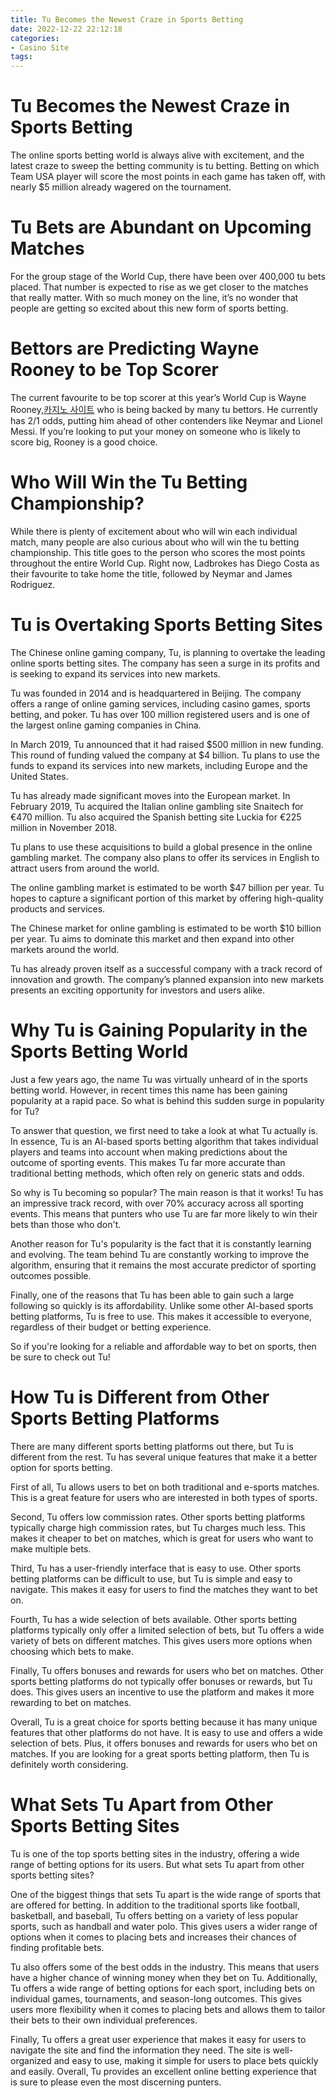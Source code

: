 ```yaml
---
title: Tu Becomes the Newest Craze in Sports Betting
date: 2022-12-22 22:12:18
categories:
- Casino Site
tags:
---
```



#  Tu Becomes the Newest Craze in Sports Betting

The online sports betting world is always alive with excitement, and the latest craze to sweep the betting community is tu betting. Betting on which Team USA player will score the most points in each game has taken off, with nearly $5 million already wagered on the tournament.

# Tu Bets are Abundant on Upcoming Matches

For the group stage of the World Cup, there have been over 400,000 tu bets placed. That number is expected to rise as we get closer to the matches that really matter. With so much money on the line, it’s no wonder that people are getting so excited about this new form of sports betting.

# Bettors are Predicting Wayne Rooney to be Top Scorer

The current favourite to be top scorer at this year’s World Cup is Wayne Rooney,[카지노 사이트](https://choegocasino.com/) who is being backed by many tu bettors. He currently has 2/1 odds, putting him ahead of other contenders like Neymar and Lionel Messi. If you’re looking to put your money on someone who is likely to score big, Rooney is a good choice.

# Who Will Win the Tu Betting Championship?

While there is plenty of excitement about who will win each individual match, many people are also curious about who will win the tu betting championship. This title goes to the person who scores the most points throughout the entire World Cup. Right now, Ladbrokes has Diego Costa as their favourite to take home the title, followed by Neymar and James Rodriguez.

#  Tu is Overtaking Sports Betting Sites

The Chinese online gaming company, Tu, is planning to overtake the leading online sports betting sites. The company has seen a surge in its profits and is seeking to expand its services into new markets.

Tu was founded in 2014 and is headquartered in Beijing. The company offers a range of online gaming services, including casino games, sports betting, and poker. Tu has over 100 million registered users and is one of the largest online gaming companies in China.

In March 2019, Tu announced that it had raised $500 million in new funding. This round of funding valued the company at $4 billion. Tu plans to use the funds to expand its services into new markets, including Europe and the United States.

Tu has already made significant moves into the European market. In February 2019, Tu acquired the Italian online gambling site Snaitech for €470 million. Tu also acquired the Spanish betting site Luckia for €225 million in November 2018.

Tu plans to use these acquisitions to build a global presence in the online gambling market. The company also plans to offer its services in English to attract users from around the world.

The online gambling market is estimated to be worth $47 billion per year. Tu hopes to capture a significant portion of this market by offering high-quality products and services.

The Chinese market for online gambling is estimated to be worth $10 billion per year. Tu aims to dominate this market and then expand into other markets around the world.

Tu has already proven itself as a successful company with a track record of innovation and growth. The company’s planned expansion into new markets presents an exciting opportunity for investors and users alike.

#  Why Tu is Gaining Popularity in the Sports Betting World

Just a few years ago, the name Tu was virtually unheard of in the sports betting world. However, in recent times this name has been gaining popularity at a rapid pace. So what is behind this sudden surge in popularity for Tu?

To answer that question, we first need to take a look at what Tu actually is. In essence, Tu is an AI-based sports betting algorithm that takes individual players and teams into account when making predictions about the outcome of sporting events. This makes Tu far more accurate than traditional betting methods, which often rely on generic stats and odds.

So why is Tu becoming so popular? The main reason is that it works! Tu has an impressive track record, with over 70% accuracy across all sporting events. This means that punters who use Tu are far more likely to win their bets than those who don't.

Another reason for Tu's popularity is the fact that it is constantly learning and evolving. The team behind Tu are constantly working to improve the algorithm, ensuring that it remains the most accurate predictor of sporting outcomes possible.

Finally, one of the reasons that Tu has been able to gain such a large following so quickly is its affordability. Unlike some other AI-based sports betting platforms, Tu is free to use. This makes it accessible to everyone, regardless of their budget or betting experience.

So if you're looking for a reliable and affordable way to bet on sports, then be sure to check out Tu!

#  How Tu is Different from Other Sports Betting Platforms

There are many different sports betting platforms out there, but Tu is different from the rest. Tu has several unique features that make it a better option for sports betting.

First of all, Tu allows users to bet on both traditional and e-sports matches. This is a great feature for users who are interested in both types of sports.

Second, Tu offers low commission rates. Other sports betting platforms typically charge high commission rates, but Tu charges much less. This makes it cheaper to bet on matches, which is great for users who want to make multiple bets.

Third, Tu has a user-friendly interface that is easy to use. Other sports betting platforms can be difficult to use, but Tu is simple and easy to navigate. This makes it easy for users to find the matches they want to bet on.

Fourth, Tu has a wide selection of bets available. Other sports betting platforms typically only offer a limited selection of bets, but Tu offers a wide variety of bets on different matches. This gives users more options when choosing which bets to make.

Finally, Tu offers bonuses and rewards for users who bet on matches. Other sports betting platforms do not typically offer bonuses or rewards, but Tu does. This gives users an incentive to use the platform and makes it more rewarding to bet on matches.

Overall, Tu is a great choice for sports betting because it has many unique features that other platforms do not have. It is easy to use and offers a wide selection of bets. Plus, it offers bonuses and rewards for users who bet on matches. If you are looking for a great sports betting platform, then Tu is definitely worth considering.

#  What Sets Tu Apart from Other Sports Betting Sites

Tu is one of the top sports betting sites in the industry, offering a wide range of betting options for its users. But what sets Tu apart from other sports betting sites?

One of the biggest things that sets Tu apart is the wide range of sports that are offered for betting. In addition to the traditional sports like football, basketball, and baseball, Tu offers betting on a variety of less popular sports, such as handball and water polo. This gives users a wider range of options when it comes to placing bets and increases their chances of finding profitable bets.

Tu also offers some of the best odds in the industry. This means that users have a higher chance of winning money when they bet on Tu. Additionally, Tu offers a wide range of betting options for each sport, including bets on individual games, tournaments, and season-long outcomes. This gives users more flexibility when it comes to placing bets and allows them to tailor their bets to their own individual preferences.

Finally, Tu offers a great user experience that makes it easy for users to navigate the site and find the information they need. The site is well-organized and easy to use, making it simple for users to place bets quickly and easily. Overall, Tu provides an excellent online betting experience that is sure to please even the most discerning punters.